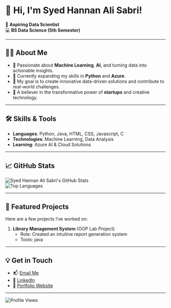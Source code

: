 # 👋 Hi, I'm Syed Hannan Ali Sabri!

🌟 **Aspiring Data Scientist**  
💻 **BS Data Science (5th Semester)**  

---

## 👨‍💻 About Me

- 🚀 Passionate about **Machine Learning**, **AI**, and turning data into actionable insights.  
- 🌱 Currently expanding my skills in **Python** and **Azure**.  
- 🎯 My goal is to create innovative data-driven solutions and contribute to real-world challenges.  
- 🌟 A believer in the transformative power of **startups** and creative technology.  

---

## 🛠 Skills & Tools

- **Languages**: Python, Java, HTML, CSS, Javascript, C
- **Technologies**: Machine Learning, Data Analysis 
- **Learning**: Azure AI & Cloud Solutions  

---

## 📈 GitHub Stats

![Syed Hannan Ali Sabri's GitHub Stats](https://github-readme-stats.vercel.app/api?username=syedhannanalisabri&show_icons=true&theme=radical)  
![Top Languages](https://github-readme-stats.vercel.app/api/top-langs/?username=syedhannanalisabri&layout=compact&theme=radical)  

---

## 📂 Featured Projects

Here are a few projects I’ve worked on:  
1. **Library Management System** (OOP Lab Project)  
   - Role: Created an intuitive report generation system  
   - Tools: java  


---

## 💡 Get in Touch

- 📬 [Email Me](mailto:syedhannanali54321@gmail.com)  
- 💼 [LinkedIn](https://www.linkedin.com/in/syed-hannan-ali-sabri)  
- 🌟 [Portfolio Website](datasyed.store) 

---

![Profile Views](https://komarev.com/ghpvc/?username=syedhannanalisabri&color=blue)
